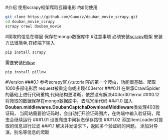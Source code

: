 #介绍
使用scrapy框架爬取豆瓣电影
#如何使用
```sh
git clone https://github.com/Guoozz/douban_movie_scrapy.git
cd douban_movie_scrapy
scrapy crawl douban_movie
```
#爬取的信息在哪里
保存在mongo数据库中
#注意事项
必须安装[scrapy](scrapy.org)框架
安装方法很简单,在终端下输入
```sh
pip install scrapy
```
需要安装[Pillow](https://pillow.readthedocs.org/en/latest/handbook/tutorial.html)
```sh
pip install pillow
```
#Version
###0.1
参考scrapy官方tutorial写的第一个爬虫，功能很基础。爬取1000多部电影后
request被重定向或出现403error
###0.11
在继承CrawlSpider的基础上进行代码重构,代码结构更清晰，依然没有解决403or301error
###0.12
将爬取的数据保存在mongo数据库中，去除冗余代码
###1.0
加入**Douban.middlewares.DoubanCaptchaDownloadMiddleware**类处理403验证码，
当网站需要验证码时，会自动打开验证码图片，在终端中输入验证码，爬虫会继续运行
###1.01
设置爬虫中间状态保存路径
###1.02
添加ItemLoader对提取的信息进行过滤
###1.1
解决并发请求下，返回多个验证码的问题。
添加对导演，别名等信息的爬取
